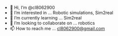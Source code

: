 - 👋 Hi, I’m @cl8062900
- 👀 I’m interested in ... Robotic simulations, Sim2real
- 🌱 I’m currently learning ... Sim2real
- 💞️ I’m looking to collaborate on ... robotics
- 📫 How to reach me ... cl8062900@gmail.com

<!---
cl8062900/cl8062900 is a ✨ special ✨ repository because its `README.md` (this file) appears on your GitHub profile.
You can click the Preview link to take a look at your changes.
--->
